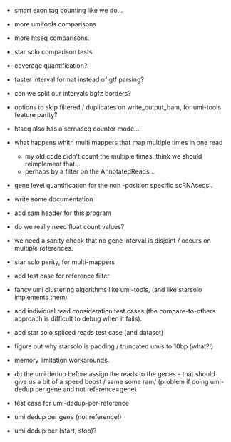 - smart exon tag counting like we do...

- more umitools comparisons
- more htseq comparisons.

- star solo comparison tests

- coverage quantification?

- faster interval format instead of gtf parsing?

- can we split our intervals bgfz borders? 


- options to skip filtered / duplicates on write_output_bam, 
  for umi-tools feature parity?

- htseq also has a scrnaseq counter mode...


- what happens whith multi mappers that map multiple times in one read
    - my old code didn't count the multiple times. think we should reimplement that...
    - perhaps by a filter on the AnnotatedReads...

- gene level quantification for the non -position specific scRNAseqs..

- write some documentation

- add sam header for this program

- do we really need float count values?

- we need a sanity check that no gene interval is disjoint / occurs on multiple references.

- star solo parity, for multi-mappers

- add test case for reference filter

- fancy umi clustering algorithms like umi-tools, (and like starsolo implements them)
- add individual read consideration test cases (the compare-to-others approach is difficult to debug when it fails).
- add star solo spliced reads test case (and dataset)
- figure out why starsolo is padding / truncated umis to 10bp (what?!)
- memory limitation workarounds.
- do the umi dedup before assign the reads to the genes - that should give us a bit of a speed boost / same some ram/
  (problem if doing umi-dedup per gene and not reference=gene)

- test case for umi-dedup-per-reference

- umi dedup per gene (not reference!)
- umi dedup per (start, stop)?
